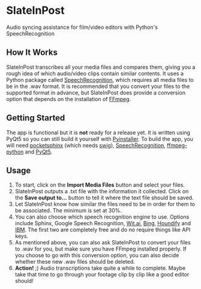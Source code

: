 # SlateInPost
Audio syncing assistance for film/video editors with Python's SpeechRecognition

## How It Works
SlateInPost transcribes all your media files and compares them, giving you a rough idea of which audio/video clips contain similar contents.
It uses a Python package called [SpeechRecognition](https://pypi.org/project/SpeechRecognition/), which requires all media files to be in the .wav format. It is recommended that you convert your files to the supported format in advance, but SlateInPost does provide a conversion option that depends on the installation of [FFmpeg](https://ffmpeg.org/).

## Getting Started
The app is functional but it is **not** ready for a release yet. It is written using PyQt5 so you can still build it yourself with [Pyinstaller](https://pypi.org/project/PyInstaller/).
To build the app, you will need [pocketsphinx](https://pypi.org/project/pocketsphinx/) (which needs [swig](http://www.swig.org/)), [SpeechRecognition](https://pypi.org/project/SpeechRecognition/), [ffmpeg-python](https://pypi.org/project/ffmpeg-python/) and [PyQt5](https://pypi.org/project/PyQt5/).

## Usage
1. To start, click on the **Import Media Files** button and select your files.
2. SlateInPost outputs a .txt file with the information it collected. Click on the **Save output to...** button to tell it where the text file should be saved.
3. Let SlateInPost know how similar the files need to be in order for them to be associated. The minimum is set at 30%.
4. You can also choose which speech recognition engine to use. Options include Sphinx, Google Speech Recognition, [Wit.ai](http://wit.ai/), [Bing](https://www.microsoft.com/cognitive-services/en-us/speech-api), [Houndify](https://houndify.com/) and [IBM](http://www.ibm.com/watson/speech-to-text). The first two are completely free and do no require things like API keys. 
5. As mentioned above, you can also ask SlateInPost to convert your files to .wav for you, but make sure you have FFmpeg installed properly. If you choose to go with this conversion option, you can also decide whether these new .wav files should be deleted.
6. **Action!** ;) Audio transcriptions take quite a while to complete. Maybe take that time to go through your footage clip by clip like a good editor should!
